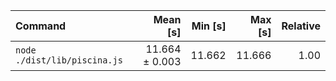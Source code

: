 | Command | Mean [s] | Min [s] | Max [s] | Relative |
|:---|---:|---:|---:|---:|
| `node ./dist/lib/piscina.js` | 11.664 ± 0.003 | 11.662 | 11.666 | 1.00 |
